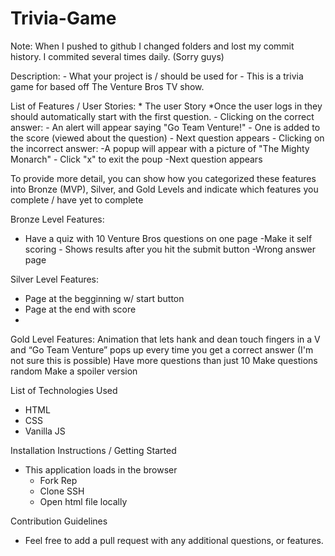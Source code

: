 # Trivia-Game



Note: When I pushed to github I changed folders and lost my commit history. I commited several times daily. (Sorry guys) 


Description:
    - What your project is / should be used for
        - This is a trivia game for based off The Venture Bros TV show. 
        
        
        

List of Features / User Stories:
    * The user Story
        *Once the user logs in they should automatically start with the first question. 
        - Clicking on the correct answer: 
            - An alert will appear saying "Go Team Venture!"
            - One is added to the score (viewed about the question)
            - Next question appears 
        - Clicking on the incorrect answer: 
            -A popup will appear with a picture of "The Mighty Monarch"
            - Click "x" to exit the poup 
            -Next question appears 
                




To provide more detail, you can show how you categorized these features into Bronze (MVP), Silver, and Gold Levels and indicate which features you complete / have yet to complete

Bronze Level Features: 
- Have a quiz with 10 Venture Bros questions on one page
-Make it self scoring - Shows results after you hit the submit button
-Wrong answer page 

Silver Level Features: 

- Page at the begginning w/ start button
- Page at the end with score
-

Gold Level Features: 
Animation that lets hank and dean touch fingers in a V and “Go Team Venture” pops up every time you get a correct answer (I'm not sure this is possible)
Have more questions than just 10 
Make questions random 
Make a spoiler version 





List of Technologies Used
* HTML
* CSS 
* Vanilla JS



Installation Instructions / Getting Started
- This application loads in the browser
    - Fork Rep 
    - Clone SSH
    - Open html file locally 


Contribution Guidelines
- Feel free to add a pull request with any additional questions, or features. 



